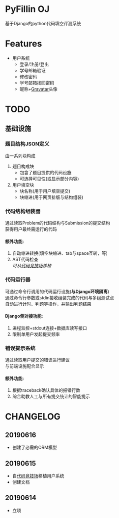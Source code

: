 # PyFillin OJ
基于Django的python代码填空评测系统

# Features
* 用户系统
    * 登录/注册/登出
    * 学号邮箱验证
    * 修改密码
    * 学号邮箱找回密码
    * 昵称+[Gravatar](https://www.gravatar.com)头像

# TODO

## 基础设施

### 题目结构JSON定义
由一系列块构成  
1. 题目构成块
    * 包含了题目提供的代码设施
    * 可选择可见性(或显示部分内容)
1. 用户填空块
    * 块名称(用于用户填空提交)
    * 块缩进(用于网页排版与结构组装)

### 代码结构组装器
通过读取Problem的代码结构与Submission的提交结构  
获得用户最终需运行的代码
#### 额外功能:
1. 自动缩进转换(填空块缩进、tab与space互转，等)
1. AST代码检查<br>*可从[代码竞技场](https://github.com/YukkuriC/django_ai_arena)移植*

### 代码运行器
可通过命令行调用的代码运行设施(**与Django环境隔离**)  
通过命令行参数或stdin接收组装完成的代码与多组测试点  
自动进行计时、判题等操作，并输出判题结果
#### Django侧对接功能:
1. 进程监控+stdout连接+数据库读写接口
1. 限制单用户发起提交频率

### 错误提示系统
通过读取用户提交的错误进行建议  
与前端设施配合显示
#### 额外功能:
1. 根据traceback确认具体的报错行数
1. 综合助教人工与所有提交统计的智能提示

# CHANGELOG
## 20190616
* 创建了必需的ORM模型

## 20190615
* 自[代码竞技场](https://github.com/YukkuriC/django_ai_arena)移植用户系统
* 创建文档

## 20190614
* 立项
